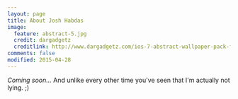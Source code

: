 ```yaml
---
layout: page
title: About Josh Habdas
image:
  feature: abstract-5.jpg
  credit: dargadgetz
  creditlink: http://www.dargadgetz.com/ios-7-abstract-wallpaper-pack-for-iphone-5-and-ipod-touch-retina/
comments: false
modified: 2015-04-28
---
```


*Coming soon...* And unlike every other time you've seen that I'm actually not lying. ;)
